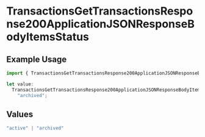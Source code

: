 # TransactionsGetTransactionsResponse200ApplicationJSONResponseBodyItemsStatus

## Example Usage

```typescript
import { TransactionsGetTransactionsResponse200ApplicationJSONResponseBodyItemsStatus } from "open-billing/models/operations";

let value:
  TransactionsGetTransactionsResponse200ApplicationJSONResponseBodyItemsStatus =
    "archived";
```

## Values

```typescript
"active" | "archived"
```